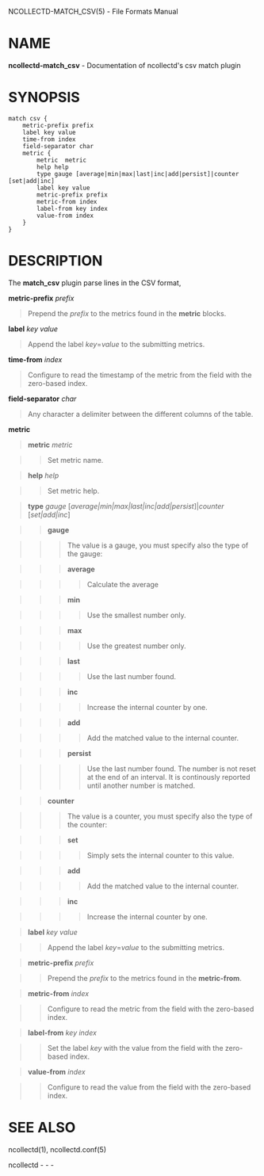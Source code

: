 NCOLLECTD-MATCH\_CSV(5) - File Formats Manual

# NAME

**ncollectd-match\_csv** - Documentation of ncollectd's csv match plugin

# SYNOPSIS

	match csv {
	    metric-prefix prefix
	    label key value
	    time-from index
	    field-separator char
	    metric {
	        metric  metric
	        help help
	        type gauge [average|min|max|last|inc|add|persist]|counter [set|add|inc]
	        label key value
	        metric-prefix prefix
	        metric-from index
	        label-from key index
	        value-from index
	    }
	}

# DESCRIPTION

The **match\_csv** plugin parse lines in the CSV format,

**metric-prefix** *prefix*

> Prepend the *prefix* to the metrics found in the **metric** blocks.

**label** *key* *value*

> Append the label *key*=*value* to the submitting metrics.

**time-from** *index*

> Configure to read the timestamp of the metric from the field with the
> zero-based index.

**field-separator** *char*

> Any character a delimiter between the different columns of the table.

**metric**

> **metric** *metric*

> > Set metric name.

> **help** *help*

> > Set metric help.

> **type** *gauge* \[*average|min|max|last|inc|add|persist*]|*counter* \[*set|add|inc*]

> > **gauge**

> > > The value is a gauge, you must specify also the type of the gauge:

> > > **average**

> > > > Calculate the average

> > > **min**

> > > > Use the smallest number only.

> > > **max**

> > > > Use the greatest number only.

> > > **last**

> > > > Use the last number found.

> > > **inc**

> > > > Increase the internal counter by one.

> > > **add**

> > > > Add the matched value to the internal counter.

> > > **persist**

> > > > Use the last number found.
> > > > The number is not reset at the end of an interval.
> > > > It is continously reported until another number is matched.

> > **counter**

> > > The value is a counter, you must specify also the type of the counter:

> > > **set**

> > > > Simply sets the internal counter to this value.

> > > **add**

> > > > Add the matched value to the internal counter.

> > > **inc**

> > > > Increase the internal counter by one.

> **label** *key* *value*

> > Append the label *key*=*value* to the submitting metrics.

> **metric-prefix** *prefix*

> > Prepend the *prefix* to the metrics found in the **metric-from**.

> **metric-from** *index*

> > Configure to read the metric from the field with the zero-based index.

> **label-from** *key* *index*

> > Set the label *key* with the value from the field with the zero-based index.

> **value-from** *index*

> > Configure to read the value from the field with the zero-based index.

# SEE ALSO

ncollectd(1),
ncollectd.conf(5)

ncollectd - - -
